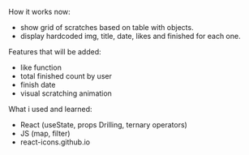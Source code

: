 How it works now:

- show grid of scratches based on table with objects.
- display hardcoded img, title, date, likes and finished for each one.

Features that will be added:

- like function
- total finished count by user
- finish date
- visual scratching animation

What i used and learned:

- React (useState, props Drilling, ternary operators)
- JS (map, filter)
- react-icons.github.io
